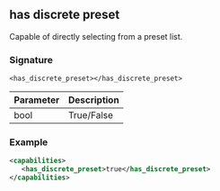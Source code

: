 ## has discrete preset

Capable of directly selecting from a preset list.


### Signature

`<has_discrete_preset></has_discrete_preset>`


| Parameter | Description |
| --- | --- |
| bool | True/False |


### Example

```xml
<capabilities>
   <has_discrete_preset>true</has_discrete_preset>
</capabilities>
```
